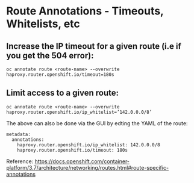 # Route Annotations - Timeouts, Whitelists, etc

 
## Increase the IP timeout for a given route (i.e if you get the 504 error):
 
```oc annotate route <route-name> --overwrite haproxy.router.openshift.io/timeout=180s```
 
## Limit access to a given route:
 
```oc annotate route <route-name> --overwrite haproxy.router.openshift.io/ip_whitelist=’142.0.0.0/8’```
 
The above can also be done via the GUI by edting the YAML of the route:
``` 
metadata:
  annotations:
    haproxy.router.openshift.io/ip_whitelist: 142.0.0.0/8
    haproxy.router.openshift.io/timeout: 180s
```
Reference: https://docs.openshift.com/container-platform/3.7/architecture/networking/routes.html#route-specific-annotations
